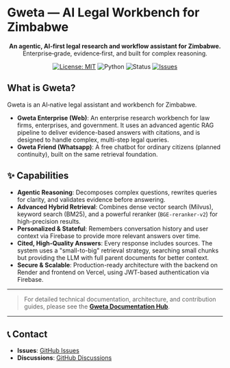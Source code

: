 # Gweta — AI Legal Workbench for Zimbabwe

<p align="center">
  <strong>An agentic, AI‑first legal research and workflow assistant for Zimbabwe.</strong><br>
  Enterprise‑grade, evidence‑first, and built for complex reasoning.
</p>

<p align="center">
  <a href="LICENSE"><img alt="License: MIT" src="https://img.shields.io/badge/License-MIT-green.svg"></a>
  <img alt="Python" src="https://img.shields.io/badge/python-3.11+-blue">
  <img alt="Status" src="https://img.shields.io/badge/status-v2.0%20(In%20Dev)-blue">
  <a href="https://github.com/Lunexa-AI/right-line/issues"><img alt="Issues" src="https://img.shields.io/github/issues/Lunexa-AI/right-line"></a>
</p>

## What is Gweta?

Gweta is an AI‑native legal assistant and workbench for Zimbabwe.

- **Gweta Enterprise (Web)**: An enterprise research workbench for law firms, enterprises, and government. It uses an advanced agentic RAG pipeline to deliver evidence-based answers with citations, and is designed to handle complex, multi-step legal queries.
- **Gweta Friend (Whatsapp)**: A free chatbot for ordinary citizens (planned continuity), built on the same retrieval foundation.


## ✨ Capabilities

- **Agentic Reasoning**: Decomposes complex questions, rewrites queries for clarity, and validates evidence before answering.
- **Advanced Hybrid Retrieval**: Combines dense vector search (Milvus), keyword search (BM25), and a powerful reranker (`BGE-reranker-v2`) for high-precision results.
- **Personalized & Stateful**: Remembers conversation history and user context via Firebase to provide more relevant answers over time.
- **Cited, High-Quality Answers**: Every response includes sources. The system uses a "small-to-big" retrieval strategy, searching small chunks but providing the LLM with full parent documents for better context.
- **Secure & Scalable**: Production-ready architecture with the backend on Render and frontend on Vercel, using JWT-based authentication via Firebase.

---

> For detailed technical documentation, architecture, and contribution guides, please see the [**Gweta Documentation Hub**](docs/README.md).

---

## 📞 Contact

- **Issues**: [GitHub Issues](https://github.com/Lunexa-AI/right-line/issues)
- **Discussions**: [GitHub Discussions](https://github.com/Lunexa-AI/right-line/discussions)